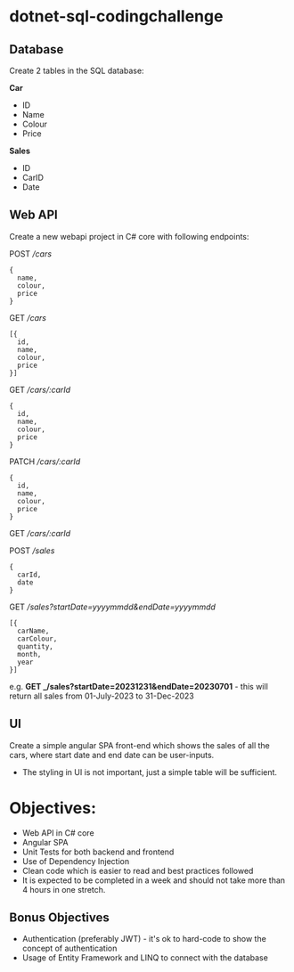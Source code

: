 # dotnet-sql-codingchallenge

## Database
Create 2 tables in the SQL database:

**Car**
- ID
- Name
- Colour
- Price


**Sales**
- ID
- CarID
- Date

## Web API
Create a new webapi project in C# core with following endpoints:

POST _/cars_
```
{
  name,
  colour,
  price
}
```

GET _/cars_
```
[{
  id,
  name,
  colour,
  price
}]
```

GET _/cars/:carId_
```
{
  id,
  name,
  colour,
  price
}
```

PATCH _/cars/:carId_
```
{
  id,
  name,
  colour,
  price
}
```

GET _/cars/:carId_

POST _/sales_
```
{
  carId,
  date
}
```

GET _/sales?startDate=yyyymmdd&endDate=yyyymmdd_
```
[{  
  carName,
  carColour,
  quantity,
  month,
  year
}]
```
e.g. **GET _/sales?startDate=20231231&endDate=20230701** - this will return all sales from 01-July-2023 to 31-Dec-2023

## UI
Create a simple angular SPA front-end which shows the sales of all the cars, where start date and end date can be user-inputs.
- The styling in UI is not important, just a simple table will be sufficient.

# Objectives:
- Web API in C# core
- Angular SPA
- Unit Tests for both backend and frontend
- Use of Dependency Injection
- Clean code which is easier to read and best practices followed
- It is expected to be completed in a week and should not take more than 4 hours in one stretch.

## Bonus Objectives
- Authentication (preferably JWT) - it's ok to hard-code to show the concept of authentication
- Usage of Entity Framework and LINQ to connect with the database
